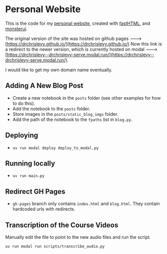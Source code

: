 # Personal Website

This is the code for my [personal website](https://drchrislevy--drchrislevy-serve.modal.run/), created with [fastHTML](https://docs.fastht.ml/), and
[monsterui](https://monsterui.answer.ai/).

The original version of the site was hosted on github pages ---> [https://drchrislevy.github.io/](https://drchrislevy.github.io/)
Now this link is a redirect to the newer version, which is currently hosted on modal ---> [https://drchrislevy--drchrislevy-serve.modal.run/](https://drchrislevy--drchrislevy-serve.modal.run/).

I would like to get my own domain name eventually.

## Adding A New Blog Post

- Create a new notebook in the `posts` folder (see other examples for how to do this).
- Add the notebook to the `posts` folder.
- Store images in the `posts/static_blog_imgs` folder.
- Add the path of the notebook to the `fpaths` list in `blog.py`.


## Deploying

- `uv run modal deploy deploy_to_modal.py`

## Running locally

- `uv run main.py`

## Redirect GH Pages

- `gh-pages` branch only contains `index.html` and `blog.html`. They contain hardcoded urls with redirects.


## Transcription of the Course Videos

Manually edit the file to point to the new audio files and run the script.
```
uv run modal run scripts/transcribe_audio.py
```
